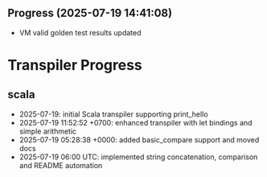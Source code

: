 ## Progress (2025-07-19 14:41:08)
- VM valid golden test results updated

# Transpiler Progress

## scala
- 2025-07-19: initial Scala transpiler supporting print_hello
- 2025-07-19 11:52:52 +0700: enhanced transpiler with let bindings and simple arithmetic
- 2025-07-19 05:28:38 +0000: added basic_compare support and moved docs
- 2025-07-19 06:00 UTC: implemented string concatenation, comparison and README automation
